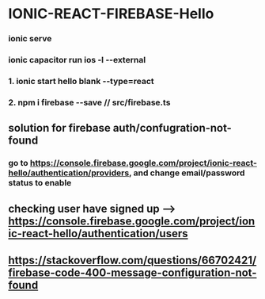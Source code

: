 # IONIC-REACT-FIREBASE-Hello

### ionic serve

### ionic capacitor run ios -l --external

### 1. ionic start hello blank --type=react

### 2. npm i firebase --save // src/firebase.ts

## solution for firebase auth/confugration-not-found

### go to https://console.firebase.google.com/project/ionic-react-hello/authentication/providers, and change email/password status to enable

## checking user have signed up --> https://console.firebase.google.com/project/ionic-react-hello/authentication/users

## https://stackoverflow.com/questions/66702421/firebase-code-400-message-configuration-not-found
